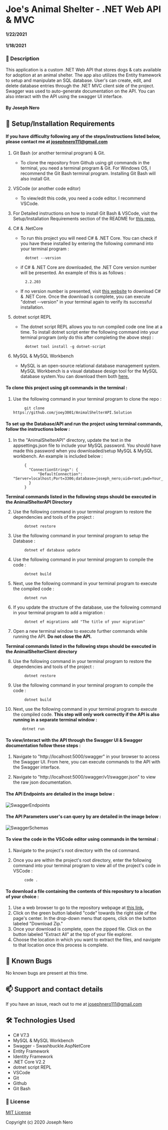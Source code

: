 # Joe's Animal Shelter - .NET Web API & MVC
#### 1/22/2021

#### 1/18/2021

### 📖 Description

This application is a custom .NET Web API that stores dogs & cats available for adoption at an animal shelter. The app also utilizes the Entity framework to setup and manipulate an SQL database. User's can create, edit, and delete database entries through the .NET MVC client side of the project. Swagger was used to auto-generate documentation on the API. You can also interact with the API using the swagger UI interface. 

#### By Joseph Nero 

## 🔧 Setup/Installation Requirements
#### If you have difficulty following any of the steps/instructions listed below, please contact me at josephnero111@gmail.com 

1. Git Bash (or another terminal program) & Git.  
    - To clone the repository from Github using git commands in the terminal, you need a terminal program & Git. For Windows OS, I recommend the Git Bash terminal program. Installing Git Bash will also install Git. 

2. VSCode (or another code editor)
    - To view/edit this code, you need a code editor. I recommend VSCode. 

3. For Detailed instructions on how to install Git Bash & VSCode, visit the Setup/Installation Requirements section of the README for [this repo.](https://github.com/joey3001/first-friday-project)

4. C# & .NetCore
    - To run this project you will need C# & .NET Core. You can check if you have these installed by entering the following command into your terminal program :

            dotnet --version 

    - if C# & .NET Core are downloaded, the .NET Core version number will be presented. An example of this is as follows : 

            2.2.203

    - If no version number is presented, visit [this website](https://dotnet.microsoft.com/download/dotnet-core/thank-you/sdk-2.2.203-windows-x64-installer) to download C# & .NET Core. Once the download is complete, you can execute "dotnet --version" in your terminal again to verify its successful installation. 

5. dotnet script REPL
    - The dotnet script REPL allows you to run compiled code one line at a time. To install dotnet script enter the following command into your terminal program (only do this after completing the above step) : 

            dotnet tool install -g dotnet-script

6. MySQL & MySQL Workbench
    - MySQL is an open-source relational database management system. MySQL Workbench is a visual database design tool for the MySQL database system.You can download them both [here.](https://dev.mysql.com/downloads/file/?id=484919)

#### To clone this project using git commands in the terminal : 

1. Use the following command in your terminal program to clone the repo :

            git clone https://github.com/joey3001/AnimalShelterAPI.Solution

#### To set up the Database/API and run the project using terminal commands, follow the instructions below : 

1. In the "AnimalShelterAPI" directory, update the text in the appsettings.json file to include your MySQL password. You should have made this password when you downloaded/setup MySQL & MySQL workbench. An example is included below : 

            {
              "ConnectionStrings": {
                  "DefaultConnection": "Server=localhost;Port=3306;database=joseph_nero;uid=root;pwd=Your_Password_Here;"
              }
            }


**Terminal commands listed in the following steps should be executed in the AnimalShelterAPI Directory**


2. Use the following command in your terminal program to restore the dependencies and tools of the project : 

            dotnet restore

3. Use the following command in your terminal program to setup the Database : 

            dotnet ef database update

4. Use the following command in your terminal program to compile the code : 

            dotnet build 

5. Next, use the following command in your terminal program to execute the compiled code : 

            dotnet run 

6. If you update the structure of the database, use the following command in your terminal program to add a migration : 

            dotnet ef migrations add "The title of your migration"

7. Open a new terminal window to execute further commands while running the API. **Do not close the API.**


**Terminal commands listed in the following steps should be executed in the AnimalShelterClient directory**


8. Use the following command in your terminal program to restore the dependencies and tools of the project : 

            dotnet restore

9. Use the following command in your terminal program to compile the code : 

            dotnet build 

10. Next, use the following command in your terminal program to execute the compiled code. **This step will only work correctly if the API is also running in a separate terminal window :** 

            dotnet run 

#### To view/interact with the API through the Swagger UI & Swagger documentation follow these steps :  

1. Navigate to "http://localhost:5000/swagger" in your browser to access the Swagger UI. From here, you can execute commands to the API with the Swagger interface. 

2. Navigate to "http://localhost:5000/swagger/v1/swagger.json" to view the raw json documentation. 

#### The API Endpoints are detailed in the image below : 

![SwaggerEndpoints](SwaggerEndpoints.JPG)

#### The API Parameters user's can query by are detailed in the image below : 

![SwaggerSchemas](SwaggerSchemas.JPG)

#### To view the code in the VSCode editor using commands in the terminal :  

1. Navigate to the project's root directory with the cd command. 

2. Once you are within the project's root directory, enter the following command into your terminal program to view all of the project's code in VSCode : 

            code . 

#### To download a file containing the contents of this repository to a location of your choice :  

1. Use a web browser to go to the repository webpage at [this link.](https://github.com/joey3001/AnimalShelterAPI.Solution)
2. Click on the green button labeled "code" towards the right side of the page's center. In the drop-down menu that opens, click on the button labeled "Download Zip."
3. Once your download is complete, open the zipped file. Click on the button labeled "Extract All" at the top of your file explorer. 
4. Choose the location in which you want to extract the files, and navigate to that location once this process is complete. 

## 🐛 Known Bugs

No known bugs are present at this time. 

## 📫 Support and contact details

If you have an issue, reach out to me at josephnero111@gmail.com

## 🛠️ Technologies Used

  * C# V7.3
  * MySQL & MySQL Workbench 
  * Swagger - Swashbuckle.AspNetCore
  * Entity Framework
  * Identity Framework
  * .NET Core V2.2
  * dotnet script REPL
  * VSCode 
  * Git
  * Github 
  * Git Bash

### 📘 License

[MIT License](https://choosealicense.com/licenses/mit/)

Copyright (c) 2020 Joseph Nero 
